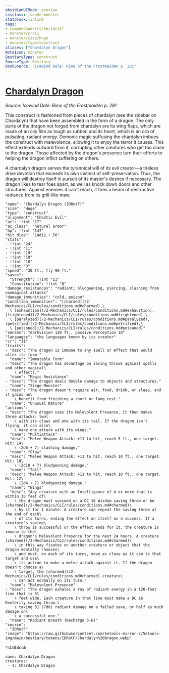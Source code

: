 ```yaml
---
obsidianUIMode: preview
cssclass: json5e-monster
statblock: inline
tags:
- compendium/src/5e/idrotf
- monster/cr/11
- monster/size/huge
- monster/type/construct
aliases: ["Chardalyn Dragon"]
NoteIcon: monster
BestiaryType: construct
SourceType: Bestiary
BookSource: "Icewind Dale: Rime of the Frostmaiden p. 281"
---
```

# [Chardalyn Dragon](2-Mechanics/CLI/bestiary/construct/chardalyn-dragon-idrotf.md)
*Source: Icewind Dale: Rime of the Frostmaiden p. 281*  

This construct is fashioned from pieces of chardalyn (see the sidebar on Chardalyn) that have been assembled in the form of a dragon. The only parts of the dragon not forged from chardalyn are its wing flaps, which are made of an oily film as tough as rubber, and its heart, which is an orb of pulsating, radiant energy. Demonic magic suffusing the chardalyn imbues the construct with malevolence, allowing it to enjoy the terror it causes. This effect extends outward from it, corrupting other creatures who get too close to the dragon. Those affected by the dragon's presence turn their efforts to helping the dragon inflict suffering on others.

A chardalyn dragon serves the tyrannical will of its evil creator—a tireless drive devotion that exceeds its own instinct of self-preservation. Thus, the dragon will destroy itself in pursuit of its master's desires if necessary. The dragon likes to tear foes apart, as well as knock down doors and other structures. Against enemies it can't reach, it fires a beam of destructive radiance from its grill-like maw.

```statblock
"name": "Chardalyn Dragon (IDRotF)"
"size": "Huge"
"type": "construct"
"alignment": "Chaotic Evil"
"ac": !!int "17"
"ac_class": "natural armor"
"hp": !!int "147"
"hit_dice": "14d12 + 56"
"stats":
- !!int "24"
- !!int "11"
- !!int "19"
- !!int "10"
- !!int "10"
- !!int "3"
"speed": "30 ft., fly 90 ft."
"saves":
  "Strength": !!int "11"
  "Constitution": !!int "8"
"damage_resistances": "radiant; bludgeoning, piercing, slashing from nonmagical attacks"
"damage_immunities": "cold, poison"
"condition_immunities": "[charmed](/2-Mechanics/CLI/rules/conditions.md#charmed),\
  \ [exhaustion](/2-Mechanics/CLI/rules/conditions.md#exhaustion), [frightened](/2-Mechanics/CLI/rules/conditions.md#frightened),\
  \ [paralyzed](/2-Mechanics/CLI/rules/conditions.md#paralyzed), [petrified](/2-Mechanics/CLI/rules/conditions.md#petrified),\
  \ [poisoned](/2-Mechanics/CLI/rules/conditions.md#poisoned)"
"senses": "darkvision 120 ft., passive Perception 10"
"languages": "the languages known by its creator"
"cr": "11"
"traits":
- "desc": "The dragon is immune to any spell or effect that would alter its form."
  "name": "Immutable Form"
- "desc": "The dragon has advantage on saving throws against spells and other magical\
    \ effects."
  "name": "Magic Resistance"
- "desc": "The dragon deals double damage to objects and structures."
  "name": "Siege Monster"
- "desc": "The dragon doesn't require air, food, drink, or sleep, and it gains no\
    \ benefit from finishing a short or long rest."
  "name": "Unusual Nature"
"actions":
- "desc": "The dragon uses its Malevolent Presence. It then makes three attacks: two\
    \ with its claws and one with its tail. If the dragon isn't flying, it can also\
    \ make one attack with its wings."
  "name": "Multiattack"
- "desc": "Melee Weapon Attack: +11 to hit, reach 5 ft., one target. Hit: 14\
    \ (2d6 + 7) slashing damage."
  "name": "Claw"
- "desc": "Melee Weapon Attack: +11 to hit, reach 10 ft., one target. Hit: 18\
    \ (2d10 + 7) bludgeoning damage."
  "name": "Tail"
- "desc": "Melee Weapon Attack: +11 to hit, reach 10 ft., one target. Hit: 12\
    \ (2d4 + 7) bludgeoning damage."
  "name": "Wings"
- "desc": "Any creature with an Intelligence of 4 or more that is within 30 feet of\
    \ the dragon must succeed on a DC 16 Wisdom saving throw or be [charmed](/2-Mechanics/CLI/rules/conditions.md#charmed)\
    \ by it for 1 minute. A creature can repeat the saving throw at the end of each\
    \ of its turns, ending the effect on itself on a success. If a creature's saving\
    \ throw is successful or the effect ends for it, the creature is immune to the\
    \ dragon's Malevolent Presence for the next 24 hours. A creature [charmed](/2-Mechanics/CLI/rules/conditions.md#charmed)\
    \ in this way fixates on another creature or object that the dragon mentally chooses\
    \ and must, on each of its turns, move as close as it can to that target and use\
    \ its action to make a melee attack against it. If the dragon doesn't choose a\
    \ target, the [charmed](/2-Mechanics/CLI/rules/conditions.md#charmed) creature\
    \ can act normally on its turn."
  "name": "Malevolent Presence"
- "desc": "The dragon exhales a ray of radiant energy in a 120-foot line that is 5\
    \ feet wide. Each creature in that line must make a DC 16 Dexterity saving throw,\
    \ taking 31 (7d8) radiant damage on a failed save, or half as much damage on\
    \ a successful one."
  "name": "Radiant Breath (Recharge 5-6)"
"source":
- "IDRotF"
"image": "https://raw.githubusercontent.com/5etools-mirror-2/5etools-img/main/bestiary/tokens/IDRotF/Chardalyn%20Dragon.webp"
```
^statblock

```encounter-table
name: Chardalyn Dragon
creatures:
 - 1: Chardalyn Dragon
```